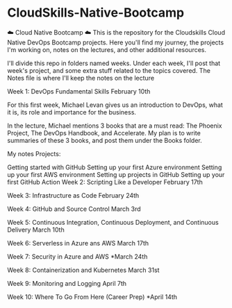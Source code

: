 # CloudSkills-Native-Bootcamp
☁️ Cloud Native Bootcamp ☁️
This is the repository for the Cloudskills Cloud Native DevOps Bootcamp projects. Here you'll find my journey, the projects I'm working on, notes on the lectures, and other additional resources.

I'll divide this repo in folders named weeks. Under each week, I'll post that week's project, and some extra stuff related to the topics covered. The Notes file is where I'll keep the notes on the lecture

Week 1: DevOps Fundamental Skills
February 10th

For this first week, Michael Levan gives us an introduction to DevOps, what it is, its role and importance for the business.

In the lecture, Michael mentions 3 books that are a must read: The Phoenix Project, The DevOps Handbook, and Accelerate. My plan is to write summaries of these 3 books, and post them under the Books folder.

My notes
Projects:

 Getting started with GitHub
 Setting up your first Azure environment
 Setting up your first AWS environment
 Setting up projects in GitHub
 Setting up your first GitHub Action
Week 2: Scripting Like a Developer
February 17th

Week 3: Infrastructure as Code
February 24th

Week 4: GitHub and Source Control
March 3rd

Week 5: Continuous Integration, Continuous Deployment, and Continuous Delivery
March 10th

Week 6: Serverless in Azure ans AWS
March 17th

Week 7: Security in Azure and AWS
*March 24th

Week 8: Containerization and Kubernetes
March 31st

Week 9: Monitoring and Logging
April 7th

Week 10: Where To Go From Here (Career Prep)
*April 14th
